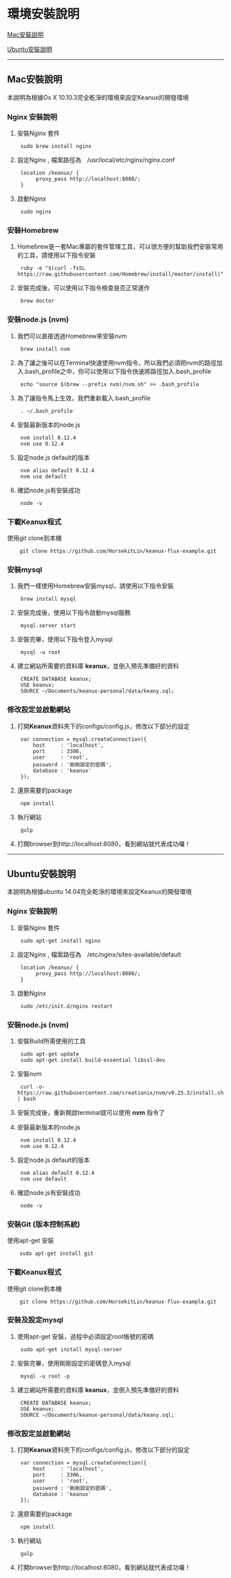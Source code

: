 # 環境安裝說明

[Mac安裝說明](#mac安裝說明)

[Ubuntu安裝說明](#ubuntu安裝說明)

---


## Mac安裝說明

本說明為根據Os X 10.10.3完全乾淨的環境來設定Keanux的開發環境

### Nginx 安裝說明

1. 安裝Nginx 套件

        sudo brew install nginx

2. 設定Nginx , 檔案路徑為　/usr/local/etc/nginx/nginx.conf

        location /keanux/ {
             proxy_pass http://localhost:8080/;
        }

3. 啟動Nginx

        sudo nginx

### 安裝Homebrew

1. Homebrew是一套Mac專屬的套件管理工具，可以很方便的幫助我們安裝常用的工具，請使用以下指令安裝

		ruby -e "$(curl -fsSL https://raw.githubusercontent.com/Homebrew/install/master/install)"

1. 安裝完成後，可以使用以下指令檢查是否正常運作

		brew doctor

### 安裝node.js (nvm)

1. 我們可以直接透過Homebrew來安裝nvm

		brew install nvm

1. 為了讓之後可以在Terminal快速使用nvm指令，所以我們必須把nvm的路徑加入.bash_profile之中，你可以使用以下指令快速將路徑加入.bash_profile

		echo "source $(brew --prefix nvm)/nvm.sh" >> .bash_profile

1. 為了讓指令馬上生效，我們重新載入.bash_profile

		. ~/.bash_profile

1. 安裝最新版本的node.js

		nvm install 0.12.4
		nvm use 0.12.4

1. 設定node.js default的版本

		nvm alias default 0.12.4
		nvm use default

1. 確認node.js有安裝成功

		node -v

### 下載Keanux程式

使用git clone到本機

		git clone https://github.com/HorsekitLin/keanux-flux-example.git

### 安裝mysql

1. 我們一樣使用Homebrew安裝mysql，請使用以下指令安裝

		brew install mysql

1. 安裝完成後，使用以下指令啟動mysql服務

		mysql.server start

1. 安裝完畢，使用以下指令登入mysql

		mysql -u root

1. 建立網站所需要的資料庫 **keanux**，並倒入預先準備好的資料

		CREATE DATABASE keanux;
		USE keanux;
		SOURCE ~/Documents/keanux-personal/data/keany.sql;

### 修改設定並啟動網站

1. 打開**Keanux**資料夾下的configs/config.js，修改以下部分的設定

		var connection = mysql.createConnection({
			host     : 'localhost',
			port     : 3306,
			user     : 'root',
			password : '剛剛設定的密碼',
			database : 'keanux'
		});

1. 還原需要的package

		npm install

1. 執行網站

        gulp

1. 打開browser到http://localhost:8080，看到網站就代表成功囉！

---

## Ubuntu安裝說明

本說明為根據ubuntu 14.04完全乾淨的環境來設定Keanux的開發環境

### Nginx 安裝說明

1. 安裝Nginx 套件

        sudo apt-get install nginx

2. 設定Nginx , 檔案路徑為　/etc/nginx/sites-available/default

        location /keanux/ {
             proxy_pass http://localhost:8080/;
        }

3. 啟動Nginx

        sudo /etc/init.d/nginx restart

### 安裝node.js (nvm)

1. 安裝Build所需使用的工具

		sudo apt-get update
		sudo apt-get install build-essential libssl-dev

1. 安裝nvm

		curl -o- https://raw.githubusercontent.com/creationix/nvm/v0.25.3/install.sh | bash

1. 安裝完成後，重新開啟terminal就可以使用 **nvm** 指令了

1. 安裝最新版本的node.js

		nvm install 0.12.4
		nvm use 0.12.4

1. 設定node.js default的版本

		nvm alias default 0.12.4
		nvm use default

1. 確認node.js有安裝成功

		node -v

### 安裝Git (版本控制系統)

使用apt-get 安裝

		sudo apt-get install git

### 下載Keanux程式

使用git clone到本機

		git clone https://github.com/HorsekitLin/keanux-flux-example.git


### 安裝及設定mysql

1. 使用apt-get 安裝，過程中必須設定root帳號的密碼

		sudo apt-get install mysql-server

1. 安裝完畢，使用剛剛設定的密碼登入mysql

		mysql -u root -p

1. 建立網站所需要的資料庫 **keanux**，並倒入預先準備好的資料

		CREATE DATABASE keanux;
		USE keanux;
		SOURCE ~/Documents/keanux-personal/data/keany.sql;

### 修改設定並啟動網站

1. 打開**Keanux**資料夾下的configs/config.js，修改以下部分的設定

		var connection = mysql.createConnection({
			host     : 'localhost',
			port     : 3306,
			user     : 'root',
			password : '剛剛設定的密碼',
			database : 'keanux'
		});

1. 還原需要的package

		npm install

1. 執行網站

		gulp

1. 打開browser到http://localhost:8080，看到網站就代表成功囉！
